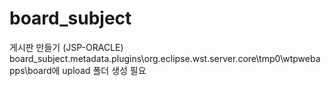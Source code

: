 # board_subject
게시판 만들기 (JSP-ORACLE) <br>
board_subject\.metadata\.plugins\org.eclipse.wst.server.core\tmp0\wtpwebapps\board에 upload 폴더 생성 필요
